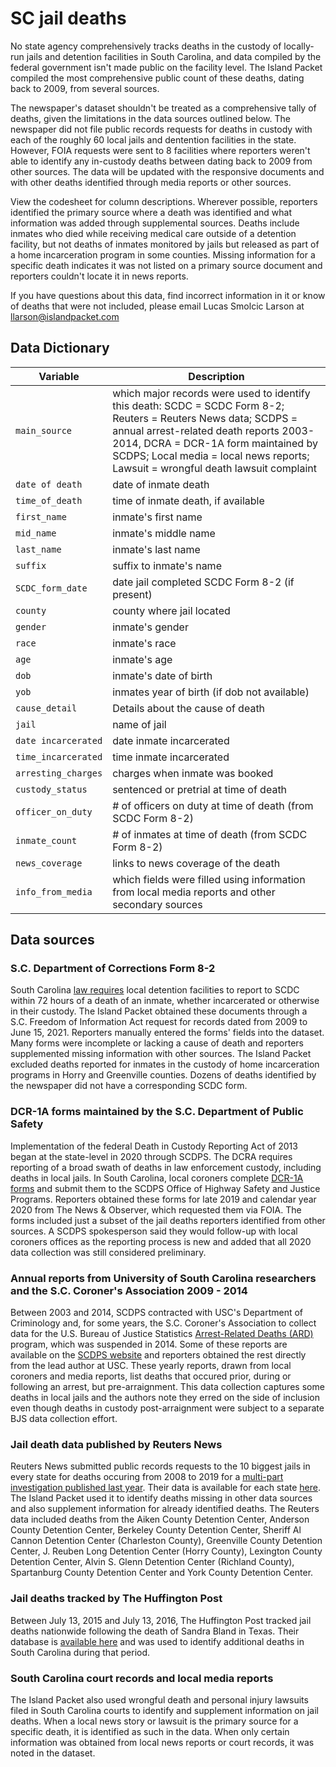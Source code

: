 # SC jail deaths
No state agency comprehensively tracks deaths in the custody of locally-run jails and detention facilities in South Carolina, and data compiled by the federal government isn't made public on the facility level. The Island Packet compiled the most comprehensive public count of these deaths, dating back to 2009, from several sources. 

The newspaper's dataset shouldn't be treated as a comprehensive tally of deaths, given the limitations in the data sources outlined below. The newspaper did not file public records requests for deaths in custody with each of the roughly 60 local jails and dentention facilities in the state. However, FOIA requests were sent to 8 facilities where reporters weren't able to identify any in-custody deaths between dating back to 2009 from other sources. The data will be updated with the responsive documents and with other deaths identified through media reports or other sources.  

View the codesheet for column descriptions. Wherever possible, reporters identified the primary source where a death was identified and what information was added through supplemental sources. Deaths include inmates who died while receiving medical care outside of a detention facility, but not deaths of inmates monitored by jails but released as part of a home incarceration program in some counties. Missing information for a specific death indicates it was not listed on a primary source document and reporters couldn't locate it in news reports.

If you have questions about this data, find incorrect information in it or know of deaths that were not included, please email Lucas Smolcic Larson at [llarson@islandpacket.com](mailto:llarson@islandpacket.com)

## Data Dictionary

| Variable               | Description                                                                                                                    |
|------------------------|--------------------------------------------------------------------------------------------------------------------------------|
| `main_source`          | which major records were used to identify this death: SCDC = SCDC Form 8-2; Reuters = Reuters News data; SCDPS = annual arrest-related death reports 2003-2014, DCRA = DCR-1A form maintained by SCDPS; Local media = local news reports; Lawsuit = wrongful death lawsuit complaint |
| `date of death`        | date of inmate death           |
| `time_of_death`                | time of inmate death, if available   |
| `first_name`                 | inmate's first name      |
| `mid_name`                 | inmate's middle name         |
| `last_name`               | inmate's last name    |
| `suffix`  | suffix to inmate's name   |
| `SCDC_form_date`      | date jail completed SCDC Form 8-2 (if present)  |
| `county`     | county where jail located    |
| `gender`         | inmate's gender          |
| `race`     | inmate's race       |
| `age`     | inmate's age     |
| `dob`     | inmate's date of birth    |
| `yob`         | inmates year of birth (if dob not available)    |
| `cause_detail`     | Details about the cause of death       |
| `jail` | name of jail     |
| `date incarcerated`  | date inmate incarcerated   |
| `time_incarcerated`      | time inmate incarcerated    |
| `arresting_charges`  | charges when inmate was booked     |
| `custody_status`      | sentenced or pretrial at time of death  |
| `officer_on_duty`     | # of officers on duty at time of death (from SCDC Form 8-2)  |
| `inmate_count`         | # of inmates at time of death (from SCDC Form 8-2)     |
| `news_coverage`             | links to news coverage of the death |
| `info_from_media`             | which fields were filled using information from local media reports and other secondary sources |

## Data sources
### S.C. Department of Corrections Form 8-2
South Carolina [law requires](https://www.scstatehouse.gov/query.php?search=DOC&searchtext=24%209%2035&category=CODEOFLAWS&conid=36780581&result_pos=0&keyval=16879&numrows=10#OCC1) local detention facilities to report to SCDC within 72 hours of a death of an inmate, whether incarcerated or otherwise in their custody. The Island Packet obtained these documents through a S.C. Freedom of Information Act request for records dated from 2009 to June 15, 2021. Reporters manually entered the forms' fields into the dataset. Many forms were incomplete or lacking a cause of death and reporters supplemented missing information with other sources. The Island Packet excluded deaths reported for inmates in the custody of home incarceration programs in Horry and Greenville counties. Dozens of deaths identified by the newspaper did not have a corresponding SCDC form.

### DCR-1A forms maintained by the S.C. Department of Public Safety
Implementation of the federal Death in Custody Reporting Act of 2013 began at the state-level in 2020 through SCDPS. The DCRA requires reporting of a broad swath of deaths in law enforcement custody, including deaths in local jails. In South Carolina, local coroners complete [DCR-1A forms](https://scdps.sc.gov/sites/default/files/Documents/ohsjp/Form%20DCR-1A.pdf) and submit them to the SCDPS Office of Highway Safety and Justice Programs. Reporters obtained these forms for late 2019 and calendar year 2020 from The News & Observer, which requested them via FOIA. The forms included just a subset of the jail deaths reporters identified from other sources. A SCDPS spokesperson said they would follow-up with local coroners offices as the reporting process is new and added that all 2020 data collection was still considered preliminary. 

### Annual reports from University of South Carolina researchers and the S.C. Coroner's Association 2009 - 2014
Between 2003 and 2014, SCDPS contracted with USC's Department of Criminology and, for some years, the S.C. Coroner's Association to collect data for the U.S. Bureau of Justice Statistics [Arrest-Related Deaths (ARD)](https://bjs.ojp.gov/data-collection/arrest-related-deaths-ard) program, which was suspended in 2014. Some of these reports are available on the [SCDPS website](https://scdps.sc.gov/ohsjp/stats/DeathsInCustody) and reporters obtained the rest directly from the lead author at USC. These yearly reports, drawn from local coroners and media reports, list deaths that occured prior, during or following an arrest, but pre-arraignment. This data collection captures some deaths in local jails and the authors note they erred on the side of inclusion even though deaths in custody post-arraignment were subject to a separate BJS data collection effort. 

### Jail death data published by Reuters News
Reuters News submitted public records requests to the 10 biggest jails in every state for deaths occuring from 2008 to 2019 for a [multi-part investigation published last year](https://www.reuters.com/investigates/section/usa-jails/). Their data is available for each state [here](https://www.reuters.com/investigates/special-report/usa-jails-graphic/). The Island Packet used it to identify deaths missing in other data sources and also supplement information for already identified deaths. The Reuters data included deaths from the Aiken County Detention Center, Anderson County Detention Center, Berkeley County Detention Center, Sheriff Al Cannon Detention Center (Charleston County), Greenville County Detention Center, J. Reuben Long Detention Center (Horry County), Lexington County Detention Center, Alvin S. Glenn Detention Center (Richland County), Spartanburg County Detention Center and York County Detention Center.   

### Jail deaths tracked by The Huffington Post
Between July 13, 2015 and July 13, 2016, The Huffington Post tracked jail deaths nationwide following the death of Sandra Bland in Texas. Their database is [available here](https://data.huffingtonpost.com/2016/jail-deaths) and was used to identify additional deaths in South Carolina during that period.

### South Carolina court records and local media reports
The Island Packet also used wrongful death and personal injury lawsuits filed in South Carolina courts to identify and supplement information on jail deaths. When a local news story or lawsuit is the primary source for a specific death, it is identified as such in the data. When only certain information was obtained from local news reports or court records, it was noted in the dataset. 
